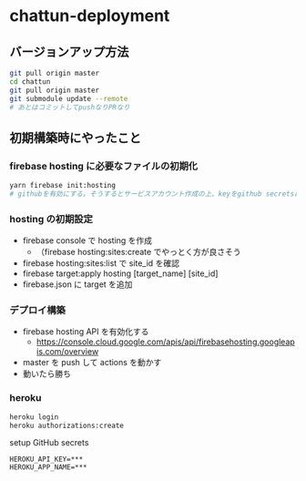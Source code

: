 # chattun-deployment

## バージョンアップ方法

```sh
git pull origin master
cd chattun
git pull origin master
git submodule update --remote
# あとはコミットしてpushなりPRなり
```

## 初期構築時にやったこと

### firebase hosting に必要なファイルの初期化

```sh
yarn firebase init:hosting
# githubを有効にする。そうするとサービスアカウント作成の上、keyをgithub secretsに保存してくれる
```

### hosting の初期設定

- firebase console で hosting を作成
  - （firebase hosting:sites:create でやっとく方が良さそう
- firebase hosting:sites:list で site_id を確認
- firebase target:apply hosting [target_name] [site_id]
- firebase.json に target を追加

### デプロイ構築

- firebase hosting API を有効化する
  - https://console.cloud.google.com/apis/api/firebasehosting.googleapis.com/overview
- master を push して actions を動かす
- 動いたら勝ち

### heroku

```sh
heroku login
heroku authorizations:create
```

setup GitHub secrets

```
HEROKU_API_KEY=***
HEROKU_APP_NAME=***
```

